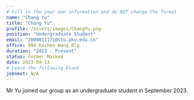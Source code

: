 ```yaml
---
# Fill in the your own information and do NOT change the format
name: "Chang Yu"
title: "Chang Yu"
profile: /assets/images/ChangYu.png
position: "Undergraduate Student"
email: "2000011171@stu.pku.edu.cn"
office: 904 Kezhen Wang Blg
duration: "2023 - Present"
status: Former_Masked 
date: 2023-09-13
# Leave the following blank
jobnext: N/A
---
```


Mr Yu joined our group as an undergraduate student in September 2023. 
